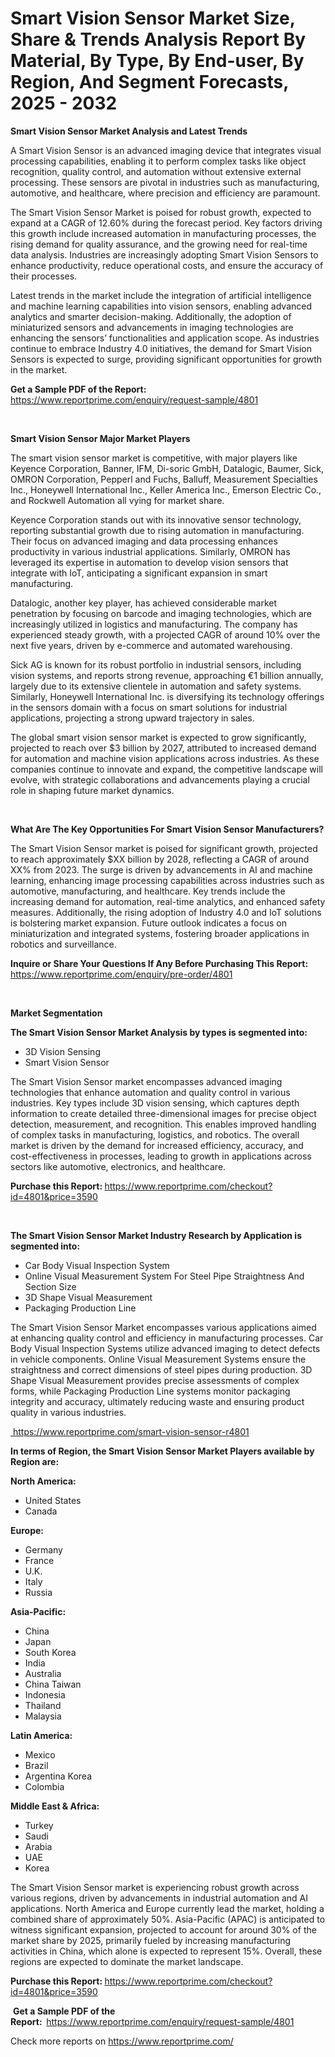 <p><h1>Smart Vision Sensor Market Size, Share & Trends Analysis Report By Material, By Type, By End-user, By Region, And Segment Forecasts, 2025 - 2032</h1></p><p><strong>Smart Vision Sensor Market Analysis and Latest Trends</strong></p>
<p><p>A Smart Vision Sensor is an advanced imaging device that integrates visual processing capabilities, enabling it to perform complex tasks like object recognition, quality control, and automation without extensive external processing. These sensors are pivotal in industries such as manufacturing, automotive, and healthcare, where precision and efficiency are paramount.</p><p>The Smart Vision Sensor Market is poised for robust growth, expected to expand at a CAGR of 12.60% during the forecast period. Key factors driving this growth include increased automation in manufacturing processes, the rising demand for quality assurance, and the growing need for real-time data analysis. Industries are increasingly adopting Smart Vision Sensors to enhance productivity, reduce operational costs, and ensure the accuracy of their processes.</p><p>Latest trends in the market include the integration of artificial intelligence and machine learning capabilities into vision sensors, enabling advanced analytics and smarter decision-making. Additionally, the adoption of miniaturized sensors and advancements in imaging technologies are enhancing the sensors’ functionalities and application scope. As industries continue to embrace Industry 4.0 initiatives, the demand for Smart Vision Sensors is expected to surge, providing significant opportunities for growth in the market.</p></p>
<p><strong>Get a Sample PDF of the Report:&nbsp;</strong> <a href="https://www.reportprime.com/enquiry/request-sample/4801?utm_campaign=3268&utm_medium=2&utm_source=Github&utm_content=ia&utm_term=19032025&utm_id=smart-vision-sensor">https://www.reportprime.com/enquiry/request-sample/4801</a></p>
<p>&nbsp;</p>
<p><strong>Smart Vision Sensor Major Market Players</strong></p>
<p><p>The smart vision sensor market is competitive, with major players like Keyence Corporation, Banner, IFM, Di-soric GmbH, Datalogic, Baumer, Sick, OMRON Corporation, Pepperl and Fuchs, Balluff, Measurement Specialties Inc., Honeywell International Inc., Keller America Inc., Emerson Electric Co., and Rockwell Automation all vying for market share. </p><p>Keyence Corporation stands out with its innovative sensor technology, reporting substantial growth due to rising automation in manufacturing. Their focus on advanced imaging and data processing enhances productivity in various industrial applications. Similarly, OMRON has leveraged its expertise in automation to develop vision sensors that integrate with IoT, anticipating a significant expansion in smart manufacturing.</p><p>Datalogic, another key player, has achieved considerable market penetration by focusing on barcode and imaging technologies, which are increasingly utilized in logistics and manufacturing. The company has experienced steady growth, with a projected CAGR of around 10% over the next five years, driven by e-commerce and automated warehousing.</p><p>Sick AG is known for its robust portfolio in industrial sensors, including vision systems, and reports strong revenue, approaching €1 billion annually, largely due to its extensive clientele in automation and safety systems. Similarly, Honeywell International Inc. is diversifying its technology offerings in the sensors domain with a focus on smart solutions for industrial applications, projecting a strong upward trajectory in sales.</p><p>The global smart vision sensor market is expected to grow significantly, projected to reach over $3 billion by 2027, attributed to increased demand for automation and machine vision applications across industries. As these companies continue to innovate and expand, the competitive landscape will evolve, with strategic collaborations and advancements playing a crucial role in shaping future market dynamics.</p></p>
<p>&nbsp;</p>
<p><strong>What Are The Key Opportunities For Smart Vision Sensor Manufacturers?</strong></p>
<p><p>The Smart Vision Sensor market is poised for significant growth, projected to reach approximately $XX billion by 2028, reflecting a CAGR of around XX% from 2023. The surge is driven by advancements in AI and machine learning, enhancing image processing capabilities across industries such as automotive, manufacturing, and healthcare. Key trends include the increasing demand for automation, real-time analytics, and enhanced safety measures. Additionally, the rising adoption of Industry 4.0 and IoT solutions is bolstering market expansion. Future outlook indicates a focus on miniaturization and integrated systems, fostering broader applications in robotics and surveillance.</p></p>
<p><strong>Inquire or Share Your Questions If Any Before Purchasing This Report:</strong> <a href="https://www.reportprime.com/enquiry/pre-order/4801?utm_campaign=3268&utm_medium=2&utm_source=Github&utm_content=ia&utm_term=19032025&utm_id=smart-vision-sensor">https://www.reportprime.com/enquiry/pre-order/4801</a></p>
<p>&nbsp;</p>
<p><strong>Market Segmentation</strong></p>
<p><strong>The Smart Vision Sensor Market Analysis by types is segmented into:</strong></p>
<p><ul><li>3D Vision Sensing</li><li>Smart Vision Sensor</li></ul></p>
<p><p>The Smart Vision Sensor market encompasses advanced imaging technologies that enhance automation and quality control in various industries. Key types include 3D vision sensing, which captures depth information to create detailed three-dimensional images for precise object detection, measurement, and recognition. This enables improved handling of complex tasks in manufacturing, logistics, and robotics. The overall market is driven by the demand for increased efficiency, accuracy, and cost-effectiveness in processes, leading to growth in applications across sectors like automotive, electronics, and healthcare.</p></p>
<p><strong>Purchase this Report:&nbsp;</strong><a href="https://www.reportprime.com/checkout?id=4801&price=3590&utm_campaign=3268&utm_medium=2&utm_source=Github&utm_content=ia&utm_term=19032025&utm_id=smart-vision-sensor">https://www.reportprime.com/checkout?id=4801&price=3590</a></p>
<p>&nbsp;</p>
<p><strong>The Smart Vision Sensor Market Industry Research by Application is segmented into:</strong></p>
<p><ul><li>Car Body Visual Inspection System</li><li>Online Visual Measurement System For Steel Pipe Straightness And Section Size</li><li>3D Shape Visual Measurement</li><li>Packaging Production Line</li></ul></p>
<p><p>The Smart Vision Sensor Market encompasses various applications aimed at enhancing quality control and efficiency in manufacturing processes. Car Body Visual Inspection Systems utilize advanced imaging to detect defects in vehicle components. Online Visual Measurement Systems ensure the straightness and correct dimensions of steel pipes during production. 3D Shape Visual Measurement provides precise assessments of complex forms, while Packaging Production Line systems monitor packaging integrity and accuracy, ultimately reducing waste and ensuring product quality in various industries.</p></p>
<p><a href="https://www.reportprime.com/smart-vision-sensor-r4801?utm_campaign=3268&utm_medium=2&utm_source=Github&utm_content=ia&utm_term=19032025&utm_id=smart-vision-sensor">&nbsp;https://www.reportprime.com/smart-vision-sensor-r4801</a></p>
<p><strong>In terms of Region, the Smart Vision Sensor Market Players available by Region are:</strong></p>
<p>
    <p> <strong> North America: </strong>
        <ul>
            <li>United States</li>
            <li>Canada</li>
        </ul>
        </p> 
    <p> <strong> Europe: </strong>
        <ul>
            <li>Germany</li>
            <li>France</li>
            <li>U.K.</li>
            <li>Italy</li>
            <li>Russia</li>
        </ul>
        </p> 
    <p> <strong> Asia-Pacific: </strong>
        <ul>
            <li>China</li>
            <li>Japan</li>
            <li>South Korea</li>
            <li>India</li>
            <li>Australia</li>
            <li>China Taiwan</li>
            <li>Indonesia</li>
            <li>Thailand</li>
            <li>Malaysia</li>
        </ul>
        </p> 
    <p> <strong> Latin America: </strong>
        <ul>
            <li>Mexico</li>
            <li>Brazil</li>
            <li>Argentina Korea</li>
            <li>Colombia</li>
        </ul>
        </p> 
    <p> <strong> Middle East & Africa: </strong>
        <ul>
            <li>Turkey</li>
            <li>Saudi</li>
            <li>Arabia</li>
            <li>UAE</li>
            <li>Korea</li>
        </ul>
    </p>
    </p>
<p><p>The Smart Vision Sensor market is experiencing robust growth across various regions, driven by advancements in industrial automation and AI applications. North America and Europe currently lead the market, holding a combined share of approximately 50%. Asia-Pacific (APAC) is anticipated to witness significant expansion, projected to account for around 30% of the market share by 2025, primarily fueled by increasing manufacturing activities in China, which alone is expected to represent 15%. Overall, these regions are expected to dominate the market landscape.</p></p>
<p><strong>Purchase this Report: </strong><a href="https://www.reportprime.com/checkout?id=4801&price=3590&utm_campaign=3268&utm_medium=2&utm_source=Github&utm_content=ia&utm_term=19032025&utm_id=smart-vision-sensor">https://www.reportprime.com/checkout?id=4801&price=3590</a></p>
<p>&nbsp;<strong>Get a Sample PDF of the Report:&nbsp;&nbsp;</strong><a href="https://www.reportprime.com/enquiry/request-sample/4801?utm_campaign=3268&utm_medium=2&utm_source=Github&utm_content=ia&utm_term=19032025&utm_id=smart-vision-sensor">https://www.reportprime.com/enquiry/request-sample/4801</a></p>
<p><strong></strong></p>
<p>Check more reports on <a href="https://www.reportprime.com/?utm_campaign=3268&utm_medium=2&utm_source=Github&utm_content=ia&utm_term=19032025&utm_id=smart-vision-sensor">https://www.reportprime.com/</a></p>